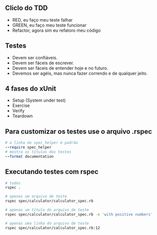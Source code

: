 
## Cliclo do TDD
- RED, eu faço meu teste falhar
- GREEN, eu faço meu teste funcionar
- Refactor, agora sim eu refatoro meu código


## Testes
- Devem ser confiáveis.
- Devem ser fáceis de escrever.
- Devem ser fáceis de entender hoje e no futuro.
- Devemos ser agéis, mas nunca fazer correndo e de qualquer jeito.


## 4 fases do xUnit
- Setup (System under test)
- Exercise 
- Verify
- Teardown

## Para customizar os testes use o arquivo .rspec
```ruby
# a linha do spec_helper é padrão 
--require spec_helper
# mostra os títulos dos testes
--format documentation
```
## Executando testes com rspec

```bash
# todos
rspec .

# apenas um arquivo de teste
rspec spec/calculator/calculator_spec.rb

# apenas um título do arquivo de teste
rspec spec/calculator/calculator_spec.rb -e 'with positive numbers'

# apenas uma linha do arquivo de teste
rspec spec/calculator/calculator_spec.rb:12

```
